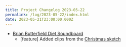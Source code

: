```yaml
---
title: Project Changelog 2023-05-22
permalink: /log/2023-05-22/index.html
date: 2023-05-21T23:00:00.000Z
---
```


- [Brian Butterfield Diet Soundboard](https://treatday.rknight.me/) 
    - [feature] Added clips from the [Christmas sketch](https://www.youtube.com/watch?v=u9E2ibmcUA8)